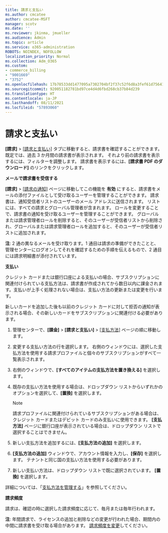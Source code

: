 ```yaml
---
title: 請求と支払い
ms.author: cmcatee
author: cmcatee-MSFT
manager: scotv
ms.date: ''
ms.reviewer: jkinma, jmueller
ms.audience: Admin
ms.topic: article
ms.service: o365-administration
ROBOTS: NOINDEX, NOFOLLOW
localization_priority: Normal
ms.collection: Adm_O365
ms.custom:
- commerce_billing
- "9001669"
- "3752"
ms.openlocfilehash: 17b78533dd1477095a7302704bf2f37c52f6d8a3fef61d756413ce51cc5f200f
ms.sourcegitcommit: 920051182781bd97ce4d4d6fbd268cb37b84d239
ms.translationtype: HT
ms.contentlocale: ja-JP
ms.lasthandoff: 08/11/2021
ms.locfileid: "57893060"
---
```

# <a name="billing-and-payment"></a>請求と支払い

**[請求]** > [[請求と支払い]](https://go.microsoft.com/fwlink/p/?linkid=848039) タブに移動すると、請求書を確認することができます。既定では、過去 3 か月間の請求書が表示されます。  それより前の請求書を表示するには、フィルターを調整します。  請求書を表示するには、**[請求書 PDF のダウンロード]** のリンクをクリックします。

**メールで請求書を受信する**

**[請求]** > [[請求の通知]](https://go.microsoft.com/fwlink/p/?linkid=853212) ページに移動してこの機能を **有効** にすると、請求書をメールの添付ファイルとして受け取るユーザーを管理することができます。 請求書は、通知受信者リストのユーザーのメール アドレスに送信されます。 リストには、すべての請求とグローバル管理者が含まれます。  ロールを変更することで、請求書の通知を受け取るユーザーを管理することができます。  グローバルまたは請求管理者ロールを削除すると、そのユーザーが受信者リストから削除され、グローバルまたは請求管理者ロールを追加すると、そのユーザーが受信者リストに追加されます。

**注**: 2 通の異なるメールを受け取ります。1 通目は請求の準備ができたことと、管理センターにログオンしてそれを確認するための手順を伝えるもので、2 通目には請求明細書が添付されています。

**支払い**

クレジット カードまたは銀行口座による支払いの場合、サブスクリプションに関連付けられている支払方法は、請求書が作成されてから数日以内に課金されます。支払いが上手く処理されない場合は、支払い方法の更新または変更を行います。

新しいカードを追加した後も以前のクレジット カードに対して拒否の通知が表示される場合、その新しいカードをサブスクリプションに関連付ける必要があります。

1. 管理センターで、**[課金]** > **[請求と支払い]** > [[支払方法]](https://go.microsoft.com/fwlink/p/?linkid=2018806) ページの順に移動します。

2. 変更する支払い方法の行を選択します。 右側のウィンドウには、選択した支払方法を使用する請求プロファイルと個々のサブスクリプションがすべて一覧表示されます。

3. 右側のウィンドウで、**[すべてのアイテムの支払方法を置き換える]** を選択します。

4. 既存の支払い方法を使用する場合は、ドロップダウン リストからいずれかのオプションを選択して、**[置換]** を選択します。

    > [!NOTE]
    > 請求プロファイルに関連付けられているサブスクリプションがある場合は、クレジット カードまたはデビット カードのみ支払いに使用できます。 **[支払方法]** ページに銀行口座が表示されている場合は、ドロップダウン リストで選択することはできません。

5. 新しい支払方法を追加するには、**[支払方法の追加]** を選択します。

6. **[支払方法の追加]** ウィンドウで、アカウント情報を入力し、**[保存]** を選択します。 テナントと同じ国の支払い方法を使用する必要があります。

7. 新しい支払い方法は、ドロップダウン リストで既に選択されています。 **[置換]** を選択します。

詳細については、「[支払方法を管理する](https://docs.microsoft.com/microsoft-365/commerce/billing-and-payments/manage-payment-methods)」を参照してください。

**請求頻度**

請求は、確認の時に選択した請求頻度に応じて、毎月または毎年行われます。  

**注**: 年間請求で、ライセンスの追加と削除などの変更が行われた場合、期間内の中間に請求書を受け取る場合があります。 [請求頻度を変更](https://docs.microsoft.com/microsoft-365/commerce/billing-and-payments/change-payment-frequency)してください。
